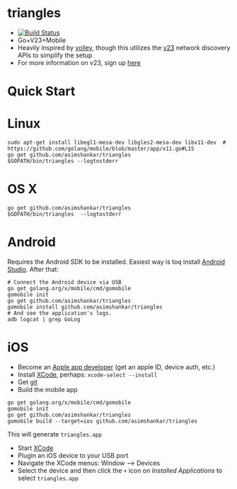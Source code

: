 # triangles
* [![Build Status](https://travis-ci.org/asimshankar/triangles.svg)](https://travis-ci.org/asimshankar/triangles)
* Go+V23+Mobile
* Heavily inspired by [volley](https://github.com/monopole/volley), though this
  utilizes the [v23](https://github.com/vanadium/go.v23) network discovery APIs
  to simplify the setup
* For more information on v23, sign up [here](https://goo.gl/ETo8Mt)

# Quick Start

# Linux
```
sudo apt-get install libegl1-mesa-dev libgles2-mesa-dev libx11-dev  #  https://github.com/golang/mobile/blob/master/app/x11.go#L15
go get github.com/asimshankar/triangles
$GOPATH/bin/triangles --logtostderr
```

# OS X
```
go get github.com/asimshankar/triangles
$GOPATH/bin/triangles  --logtostderr
```

# Android
Requires the Android SDK to be installed. Easiest way is toq install [Android
Studio](https://developer.android.com/sdk/index.html). After that:
```
# Connect the Android device via USB
go get golang.org/x/mobile/cmd/gomobile
gomobile init
go get github.com/asimshankar/triangles
gomobile install github.com/asimshankar/triangles
# And see the application's logs.
adb logcat | grep GoLog
```

# iOS
* Become an [Apple app developer](https://developer.apple.com/programs) (get an apple ID, device auth, etc.)
* Install [XCode](https://developer.apple.com/xcode/download/), perhaps: `xcode-select --install`
* Get [git](http://git-scm.com/download/mac)
* Build the mobile app
```
go get golang.org/x/mobile/cmd/gomobile
gomobile init
go get github.com/asimshankar/triangles
gomobile build --target=ios github.com/asimshankar/triangles
```
This will generate `triangles.app`
* Start [XCode](https://developer.apple.com/xcode/download/)
* Plugin an iOS device to your USB port
* Navigate the XCode menus: Window --> Devices
* Select the device and then click the `+` icon on _Installed Applications_ to select `triangles.app`
